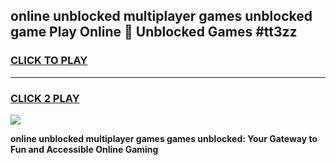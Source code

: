 
## online unblocked multiplayer games unblocked game Play Online 👋 Unblocked Games #tt3zz
<h3>
<a href="https://premium.freeplayer.one?title=online_unblocked_multiplayer_games&ref=21F">CLICK TO PLAY</a></h3>
<hr>

<h3>
<a href="https://premium.freeplayer.one?title=online_unblocked_multiplayer_games&ref=21F">CLICK 2 PLAY</a>
  
</h3>

<a href="https://premium.freeplayer.one?title=online_unblocked_multiplayer_games&ref=21F/"><img src="https://clearcache.store/games.png"></a>


**online unblocked multiplayer games games unblocked: Your Gateway to Fun and Accessible Online Gaming**
